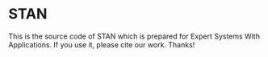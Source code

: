 # STAN

This is the source code of STAN which is prepared for Expert Systems With Applications. If you use it, please cite our work. Thanks!
